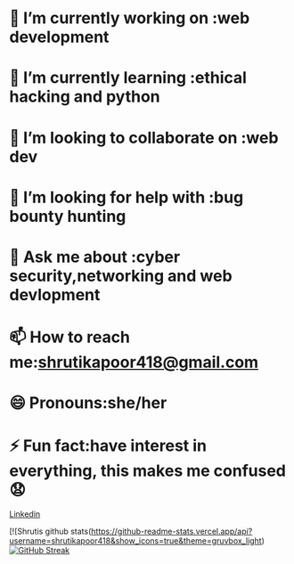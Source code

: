 # 🔭 I’m currently working on :web development
# 🌱 I’m currently learning :ethical hacking and python
# 👯 I’m looking to collaborate on :web dev
# 🤔 I’m looking for help with :bug bounty hunting
# 💬 Ask me about :cyber security,networking and web devlopment
# 📫 How to reach me:shrutikapoor418@gmail.com
# 😄 Pronouns:she/her
# ⚡ Fun fact:have interest in everything, this makes me confused 😧
 [Linkedin](https://www.linkedin.com/in/shruti-kapoor-b9b0b617a/)
 
 
[![Shrutis github stats(https://github-readme-stats.vercel.app/api?username=shrutikapoor418&show_icons=true&theme=gruvbox_light)
[![GitHub Streak](https://github-readme-streak-stats.herokuapp.com/?user=shrutikapoor418)](https://git.io/streak-stats)


